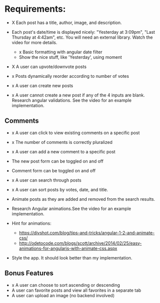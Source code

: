 # Requirements:

- X Each post has a title, author, image, and description.
- Each post's date/time is displayed nicely: "Yesterday at 3:09pm", "Last Thursday at 4:42am", etc. You will need an external library. Watch the video for more details.
  - x Basic formatting with angular date filter
  - Show the nice stuff, like 'Yesterday', using moment
- X A user can upvote/downvote posts

- x Posts dynamically reorder according to number of votes

- x A user can create new posts
- x A user cannot create a new post if any of the 4 inputs are blank. Research angular validations. See the video for an example implementation.

## Comments
- x A user can click to view existing comments on a specific post
- x The number of comments is correctly pluralized
- x A user can add a new comment to a specific post
- The new post form can be toggled on and off
- Comment form can be toggled on and off

- x A user can search through posts
- x A user can sort posts by votes, date, and title.
- Animate posts as they are added and removed from the search results.
- Research Angular animations.See the video for an example implementation.
- Hint for animations:
  - https://divshot.com/blog/tips-and-tricks/angular-1-2-and-animate-css/
  - http://odetocode.com/blogs/scott/archive/2014/02/25/easy-animations-for-angularjs-with-animate-css.aspx
- Style the app. It should look better than my implementation.

## Bonus Features
- x A user can choose to sort ascending or descending
- A user can favorite posts and view all favorites in a separate tab
- A user can upload an image (no backend involved)
